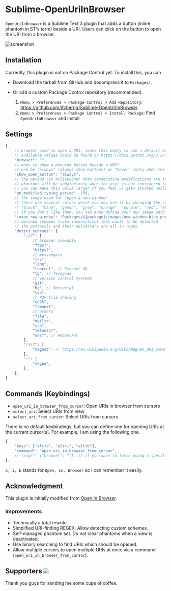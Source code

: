 # Sublime-OpenUriInBrowser

`OpenUriInBrowser` is a Sublime Text 3 plugin that adds a button (inline phantom in ST's term)
beside a URI. Users can click on the button to open the URI from a browser.

![screenshot](https://raw.githubusercontent.com/jfcherng/Sublime-OpenUriInBrowser/master/screenshot.png)


## Installation

Currently, this plugin is not on Package Control yet. To install this, you can

- Download the tarball from GitHub and decompress it to `Packages/`.
- Or add a custom Package Control repository (recommended).

  1. `Menu > Preferences > Package Control > Add Repository`:
     https://github.com/jfcherng/Sublime-OpenUriInBrowser
  1. `Menu > Preferences > Package Control > Install Package`: 
     Find `OpenUriInBrowser` and install


## Settings

```javascript
{
    // browser used to open a URI. leave this empty to use a default browser.
    // available values could be found on https://docs.python.org/3.3/library/webbrowser.html#webbrowser.get
    "browser": "",
    // when to show a phantom button beside a URI?
    // can be "always" (always show buttons) or "hover" (only when the URI is hovered)
    "show_open_button": "always",
    // the period (in milisecond) that consecutive modifications are treated as typing
    // phantoms will be updated only when the user is not considered typing
    // you can make this value larger if you feel ST gets stucked while typing
    "on_modified_typing_period": 150,
    // the image used for "open a new window"
    // there are several colors which you may use it by changing the color in the filename
    // "black", "blue", "green", "grey", "orange", "purple", "red", "white", "yellow"
    // if you don't like them, you can even define your own image path.
    "image_new_window": "Packages/${package}/images/new-window-blue.png",
    // defined schemes (case-insensitive) that wants to be detected
    // the protocols and their delimiters are all in regex
    "detect_schemes": {
        "://": [
            // browser viewable
            "ftps?",
            "https?",
            // messengers
            "irc",
            "line",
            "tencent", // Tencent QQ
            "tg", // Telegram
            // version control systems
            "git",
            "hg", // Mercurial
            "svn",
            // P2P file sharing
            "ed2k",
            "freenet",
            // others
            "file",
            "mailto",
            "ssh",
            "telnets?",
            "wss?", // Websocket
        ],
        ":\\?": [
            "magnet", // https://en.wikipedia.org/wiki/Magnet_URI_scheme
        ],
        ":": [
            "skype",
        ],
    },
}
```


## Commands (Keybindings)

- `open_uri_in_browser_from_cursor`: Open URIs in browser from cursors
- `select_uri`: Select URIs from view
- `select_uri_from_cursor`: Select URIs from cursors

There is no default keybindings, but you can define one for opening URIs at
the current cursor(s). For example, I am using the following one.

```javascript
{ 
    "keys": ["alt+o", "alt+i", "alt+b"],
    "command": "open_uri_in_browser_from_cursor",
    // "args": {"browser": ""}, // if you want to force using a specific browser
},
```

`o, i, b` stands for `Open, In, Browser` so I can remember it easily.


## Acknowledgment

This plugin is initially modified from [Open In Browser](https://packagecontrol.io/packages/Open%20In%20Browser).


### Improvements

- Technically a total rewrite.
- Simplified URI-finding REGEX. Allow detecting custom schemes.
- Self-managed phantom set. Do not clear phantoms when a view is deactivated.
- Use binary searching to find URIs which should be opened.
- Allow multiple cursors to open multiple URIs at once via a command (`open_uri_in_browser_from_cursor`).


Supporters <a href="https://www.paypal.com/cgi-bin/webscr?cmd=_s-xclick&hosted_button_id=ATXYY9Y78EQ3Y" target="_blank"><img src="https://www.paypalobjects.com/en_US/i/btn/btn_donate_LG.gif" /></a>
----------

Thank you guys for sending me some cups of coffee.
